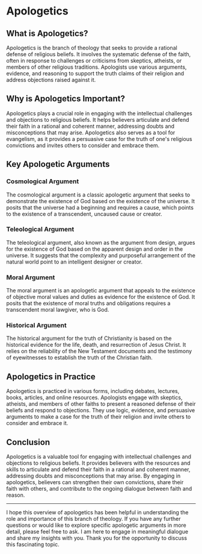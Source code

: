 # Apologetics

## What is Apologetics?

Apologetics is the branch of theology that seeks to provide a rational defense of religious beliefs. It involves the systematic defense of the faith, often in response to challenges or criticisms from skeptics, atheists, or members of other religious traditions. Apologists use various arguments, evidence, and reasoning to support the truth claims of their religion and address objections raised against it.

## Why is Apologetics Important?

Apologetics plays a crucial role in engaging with the intellectual challenges and objections to religious beliefs. It helps believers articulate and defend their faith in a rational and coherent manner, addressing doubts and misconceptions that may arise. Apologetics also serves as a tool for evangelism, as it provides a persuasive case for the truth of one's religious convictions and invites others to consider and embrace them.

## Key Apologetic Arguments

### Cosmological Argument

The cosmological argument is a classic apologetic argument that seeks to demonstrate the existence of God based on the existence of the universe. It posits that the universe had a beginning and requires a cause, which points to the existence of a transcendent, uncaused cause or creator.

### Teleological Argument

The teleological argument, also known as the argument from design, argues for the existence of God based on the apparent design and order in the universe. It suggests that the complexity and purposeful arrangement of the natural world point to an intelligent designer or creator.

### Moral Argument

The moral argument is an apologetic argument that appeals to the existence of objective moral values and duties as evidence for the existence of God. It posits that the existence of moral truths and obligations requires a transcendent moral lawgiver, who is God.

### Historical Argument

The historical argument for the truth of Christianity is based on the historical evidence for the life, death, and resurrection of Jesus Christ. It relies on the reliability of the New Testament documents and the testimony of eyewitnesses to establish the truth of the Christian faith.

## Apologetics in Practice

Apologetics is practiced in various forms, including debates, lectures, books, articles, and online resources. Apologists engage with skeptics, atheists, and members of other faiths to present a reasoned defense of their beliefs and respond to objections. They use logic, evidence, and persuasive arguments to make a case for the truth of their religion and invite others to consider and embrace it.

## Conclusion

Apologetics is a valuable tool for engaging with intellectual challenges and objections to religious beliefs. It provides believers with the resources and skills to articulate and defend their faith in a rational and coherent manner, addressing doubts and misconceptions that may arise. By engaging in apologetics, believers can strengthen their own convictions, share their faith with others, and contribute to the ongoing dialogue between faith and reason.

---

I hope this overview of apologetics has been helpful in understanding the role and importance of this branch of theology. If you have any further questions or would like to explore specific apologetic arguments in more detail, please feel free to ask. I am here to engage in meaningful dialogue and share my insights with you. Thank you for the opportunity to discuss this fascinating topic.
